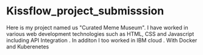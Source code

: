 # Kissflow_project_submisssion
Here is my project named us "Curated Meme Museum". I have worked in various web development technologies such as HTML, CSS and Javascript including API Integration . In additon I too worked in IBM cloud . With Docker and Kuberenetes
